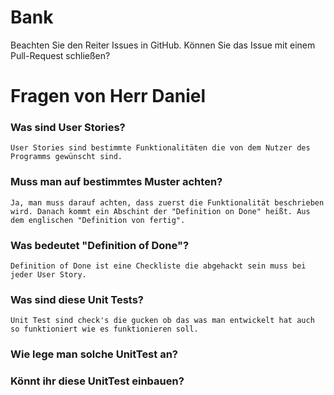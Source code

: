 # Bank
Beachten Sie den Reiter Issues in GitHub. Können Sie das Issue mit einem Pull-Request schließen?

# Fragen von Herr Daniel

### Was sind User Stories?
	User Stories sind bestimmte Funktionalitäten die von dem Nutzer des Programms gewünscht sind. 

### Muss man auf bestimmtes Muster achten?
	Ja, man muss darauf achten, dass zuerst die Funktionalität beschrieben wird. Danach kommt ein Abschint der "Definition on Done" heißt. Aus dem englischen "Definition von fertig". 

### Was bedeutet "Definition of Done"?

	Definition of Done ist eine Checkliste die abgehackt sein muss bei jeder User Story.

### Was sind diese Unit Tests?

	Unit Test sind check's die gucken ob das was man entwickelt hat auch so funktioniert wie es funktionieren soll.

### Wie lege man solche UnitTest an? 

### Könnt ihr diese UnitTest einbauen?